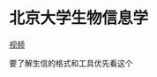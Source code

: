 # 北京大学生物信息学

[视频](https://www.bilibili.com/video/BV13t411G7oh?spm_id_from=333.788.top_right_bar_window_history.content.click)

要了解生信的格式和工具优先看这个

